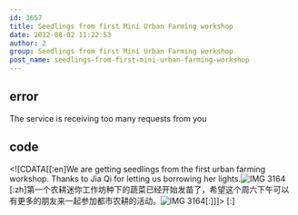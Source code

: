```yaml
---
id: 3657
title: Seedlings from first Mini Urban Farming workshop
date: 2012-08-02 11:22:53
author: 2
group: Seedlings from first Mini Urban Farming workshop
post_name: seedlings-from-first-mini-urban-farming-workshop
---
```


## error
The service is receiving too many requests from you

## code
 <!\[CDATA\[\[:en\]We are getting seedlings from the first urban farming workshop. Thanks to Jia Qi for letting us borrowing her lights.![IMG 3164](http://139.162.84.35/wp-content/uploads/2012/08/IMG_3164.jpg "IMG_3164.jpg")\[:zh\]第一个农耕迷你工作坊种下的蔬菜已经开始发苗了，希望这个周六下午可以有更多的朋友来一起参加都市农耕的活动。![IMG 3164](http://139.162.84.35/wp-content/uploads/2012/08/IMG_3164.jpg "IMG_3164.jpg")\[:\]\]\]> \[:\]
